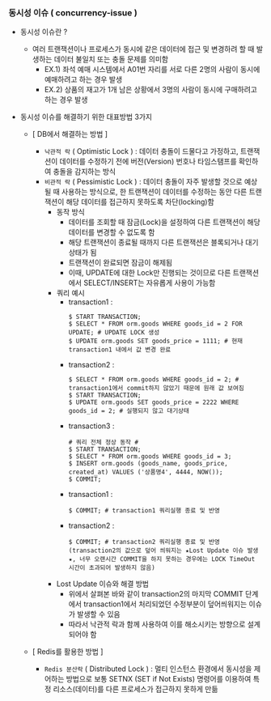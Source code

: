 ### 동시성 이슈 ( concurrency-issue )

- 동시성 이슈란 ?
  - 여러 트랜잭션이나 프로세스가 동시에 같은 데이터에 접근 및 변경하려 할 때 발생하는 데이터 불일치 또는 충돌 문제를 의미함
    - EX.1) 좌석 예매 시스템에서 A01번 자리를 서로 다른 2명의 사람이 동시에 예매하려고 하는 경우 발생
    - EX.2) 상품의 재고가 1개 남은 상황에서 3명의 사람이 동시에 구매하려고 하는 경우 발생


- 동시성 이슈를 해결하기 위한 대표방법 3가지
  - [ DB에서 해결하는 방법 ]
    - `낙관적 락` ( Optimistic Lock ) : 데이터 충돌이 드물다고 가정하고, 트랜잭션이 데이터를 수정하기 전에 버전(Version) 번호나 타임스탬프를 확인하여 충돌을 감지하는 방식
    - `비관적 락` ( Pessimistic Lock ) : 데이터 충돌이 자주 발생할 것으로 예상될 때 사용하는 방식으로, 한 트랜잭션이 데이터를 수정하는 동안 다른 트랜잭션이 해당 데이터를 접근하지 못하도록 차단(locking)함
      - 동작 방식
        - 데이터를 조회할 때 잠금(Lock)을 설정하여 다른 트랜잭션이 해당 데이터를 변경할 수 없도록 함
        - 해당 트랜잭션이 종료될 때까지 다른 트랜잭션은 블록되거나 대기 상태가 됨
        - 트랜잭션이 완료되면 잠금이 해제됨
        - 이때, UPDATE에 대한 Lock만 진행되는 것이므로 다른 트랜잭션에서 SELECT/INSERT는 자유롭게 사용이 가능함
      - 쿼리 예시
        - transaction1 :
          ~~~
          $ START TRANSACTION;
          $ SELECT * FROM orm.goods WHERE goods_id = 2 FOR UPDATE; # UPDATE LOCK 생성
          $ UPDATE orm.goods SET goods_price = 1111; # 현재 transaction1 내에서 값 변경 완료
          ~~~
        - transaction2 :
          ~~~
          $ SELECT * FROM orm.goods WHERE goods_id = 2; # transaction1에서 commit하지 않았기 때문에 원래 값 보여짐 
          $ START TRANSACTION;
          $ UPDATE orm.goods SET goods_price = 2222 WHERE goods_id = 2; # 실행되지 않고 대기상태
          ~~~
        - transaction3 :
          ~~~
          # 쿼리 전체 정상 동작 #
          $ START TRANSACTION;
          $ SELECT * FROM orm.goods WHERE goods_id = 3;
          $ INSERT orm.goods (goods_name, goods_price, created_at) VALUES ('상품명4', 4444, NOW());
          $ COMMIT;
          ~~~
        - transaction1 :
          ~~~
          $ COMMIT; # transaction1 쿼리실행 종료 및 반영
          ~~~
        - transaction2 :
          ~~~
          $ COMMIT; # transaction2 쿼리실행 종료 및 반영(transaction2의 값으로 덮어 씌워지는 ★Lost Update 이슈 발생★, 너무 오랜시간 COMMIT을 하지 못하는 경우에는 LOCK TimeOut 시간이 초과되어 발생하지 않음)
          ~~~
      - Lost Update 이슈와 해결 방법
        - 위에서 살펴본 바와 같이 transaction2의 마지막 COMMIT 단계에서 transaction1에서 처리되었던 수정부분이 덮어씌워지는 이슈가 발생할 수 있음
        - 따라서 낙관적 락과 함께 사용하여 이를 해소시키는 방향으로 설계되어야 함

  - [ Redis를 활용한 방법 ]
    - `Redis 분산락` ( Distributed Lock ) : 멀티 인스턴스 환경에서 동시성을 제어하는 방법으로 보통 SETNX (SET if Not Exists) 명령어를 이용하여 특정 리소스(데이터)를 다른 프로세스가 접근하지 못하게 만듦
